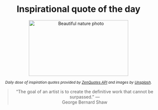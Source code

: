 
<div align="center">

# Inspirational quote of the day

<img src="./data/photo.jpeg" alt="Beautiful nature photo" width="320" height="180">

<sub><i>Daily dose of inspiration quotes provided by [ZenQuotes API](https://zenquotes.io/) and images by [Unsplash](https://unsplash.com/).</i></sub>


<blockquote>&ldquo;The goal of an artist is to create the definitive work that cannot be surpassed.&rdquo; &mdash; <footer>George Bernard Shaw</footer></blockquote>

</div>
